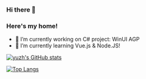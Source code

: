 ### Hi there 👋
### Here's my home!


- 🔭 I’m currently working on C# project: WinUI AGP
- 🌱 I’m currently learning Vue.js & Node.JS!

[![yuzh's GitHub stats](https://github-readme-stats.vercel.app/api?username=yuzh0816&show_icons=true)](https://github.com/yuzh0816/)

[![Top Langs](https://github-readme-stats.vercel.app/api/top-langs/?username=anuraghazra&layout=compact)](https://github.com/anuraghazra/github-readme-stats)

<!--
**yuzh0816/yuzh0816** is a ✨ _special_ ✨ repository because its `README.md` (this file) appears on your GitHub profile.

Here are some ideas to get you started:

- 🔭 I’m currently working on ...
- 🌱 I’m currently learning ...
- 👯 I’m looking to collaborate on ...
- 🤔 I’m looking for help with ...
- 💬 Ask me about ...
- 📫 How to reach me: ...
- 😄 Pronouns: ...
- ⚡ Fun fact: ...
-->
